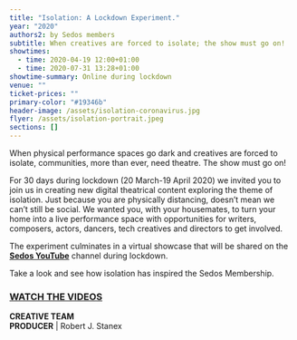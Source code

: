```yaml
---
title: "Isolation: A Lockdown Experiment."
year: "2020"
authors2: by Sedos members
subtitle: When creatives are forced to isolate; the show must go on!
showtimes:
  - time: 2020-04-19 12:00+01:00
  - time: 2020-07-31 13:28+01:00
showtime-summary: Online during lockdown
venue: ""
ticket-prices: ""
primary-color: "#19346b"
header-image: /assets/isolation-coronavirus.jpg
flyer: /assets/isolation-portrait.jpeg
sections: []
---
```

When physical performance spaces go dark and creatives are forced to isolate, communities, more than ever, need theatre. The show must go on!

For 30 days during lockdown (20 March-19 April 2020) we invited you to join us in creating new digital theatrical content exploring the theme of isolation. Just because you are physically distancing, doesn’t mean we can’t still be social. We wanted you, with your housemates, to turn your home into a live performance space with  opportunities for writers, composers, actors, dancers, tech creatives and directors to get involved.

The experiment culminates in a virtual showcase that will be shared on the **[Sedos YouTube](https://www.youtube.com/user/SedosVideo/videos)** channel during lockdown. 

Take a look and see how isolation has inspired the Sedos Membership.

### **[WATCH THE VIDEOS](https://www.youtube.com/user/SedosVideo/videos)**

**CREATIVE TEAM**\
**PRODUCER** | Robert J. Stanex